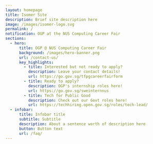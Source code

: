 ```yaml
---
layout: homepage
title: Isomer Site
description: Brief site description here
image: /images/isomer-logo.svg
permalink: /
notification: OGP at the NUS Computing Career Fair
sections:
  - hero:
      title: OGP @ NUS Computing Career Fair
      background: /images/hero-banner.png
      url: /contact-us/
      key_highlights:
        - title: Interested but not ready to apply?
          description: Leave your contact details!
          url: https://go.gov.sg/tfpgcareerfairform
        - title: Ready to apply?
          description: OGP's internship roles here!
          url: https://go.gov.sg/sweinternnus
        - title: Tech for Public Good
          description: Check out our Govt roles here!
          url: https://techhiring.open.gov.sg/roles/tech-lead/
  - infobar:
      title: Infobar title
      subtitle: Subtitle
      description: About a sentence worth of description here
      button: Button text
      url: /faq/
---
```


